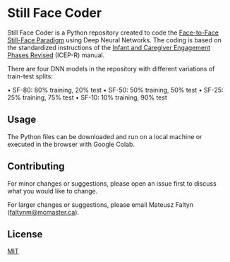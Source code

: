 # Still Face Coder

Still Face Coder is a Python repository created to code the [Face-to-Face Still-Face Paradigm](https://blogs.scientificamerican.com/thoughtful-animal/ed-tronick-and-the-8220-still-face-experiment-8221/) using Deep Neural Networks. The coding is based on the standardized instructions of the [Infant and Caregiver Engagement Phases Revised](https://www.researchgate.net/publication/325689546_S1_File/data/5b1e646c45851587f2a01303/pone0194763s001.pdf) (ICEP-R) manual. 

There are four DNN models in the repository with different variations of train-test splits: 

•	SF-80: 80% training, 20% test
•	SF-50: 50% training, 50% test
•	SF-25: 25% training, 75% test 
•	SF-10: 10% training, 90% test 

## Usage

The Python files can be downloaded and run on a local machine or executed in the browser with Google Colab. 

## Contributing

For minor changes or suggestions, please open an issue first to discuss what you would like to change. 

For larger changes or suggestions, please email Mateusz Faltyn (faltynm@mcmaster.ca). 

## License

[MIT](https://choosealicense.com/licenses/mit/)

